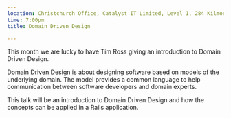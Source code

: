 ```yaml
---
location: Christchurch Office, Catalyst IT Limited, Level 1, 284 Kilmore St, Christchurch
time: 7:00pm
title: Domain Driven Design

---
```


This month we are lucky to have Tim Ross giving an introduction to Domain Driven Design.

Domain Driven Design is about designing software based on models of the underlying domain. The model provides a common language to help communication between software developers and domain experts.

This talk will be an introduction to Domain Driven Design and how the concepts can be applied in a Rails application.
